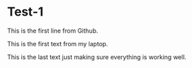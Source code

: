 # Test-1

This is the first line from Github.

This is the first text from my laptop.

This is the last text just making sure everything is working well.
